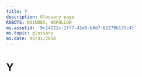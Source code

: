 ```yaml
---
title: Y
description: Glossary page
ROBOTS: NOINDEX, NOFOLLOW
ms.assetid: '9c14221c-1ff7-42e6-b8d7-62279b135c4f'
ms.topic: glossary
ms.date: 05/31/2018
---
```


# Y

<dl> <dt>

<span id="tsf.y__1_gly"></span><span id="TSF.Y__1_GLY"></span>
</dt> <dd></dd> </dl>

 

 




